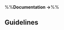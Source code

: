 <link rel="stylesheet" href="{{baseUrl}}/css/textbook.css">

<div class="website-content">

%%**Documentation →**%%

## Guidelines

<div id="main">

<include src="./intro.md" />

<include src="./goTopDown/topicPanel.md" />
<include src="./aimForComprehensibility/topicPanel.md" />
<include src="./documentMinimally/topicPanel.md" />

</div>

</div>
